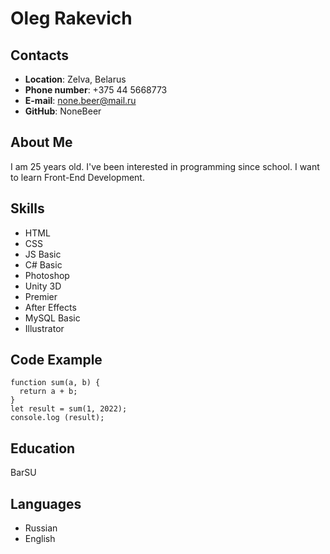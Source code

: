 # Oleg Rakevich

## Contacts

* **Location**: Zelva, Belarus
* **Phone number**: +375 44 5668773
* **E-mail**: none.beer@mail.ru
* **GitHub**: NoneBeer

## About Me

I am 25 years old. I've been interested in programming since school. I want to learn Front-End Development.

## Skills

* HTML
* CSS
* JS Basic
* C# Basic
* Photoshop
* Unity 3D
* Premier
* After Effects
* MySQL Basic
* Illustrator

## Code Example
```
function sum(a, b) {
  return a + b;
}
let result = sum(1, 2022);
console.log (result);
```

## Education

BarSU

## Languages

* Russian
* English
